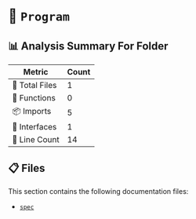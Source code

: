 # 📁 `Program`

## 📊 Analysis Summary For Folder

| Metric | Count |
|--------|-------|
| 📁 Total Files | 1 |
| 🔧 Functions | 0 |
| 📦 Imports | 5 |
| 📐 Interfaces | 1 |
| 🔢 Line Count | 14 |


## 📋 Files

This section contains the following documentation files:

- [`spec`](./spec.md)